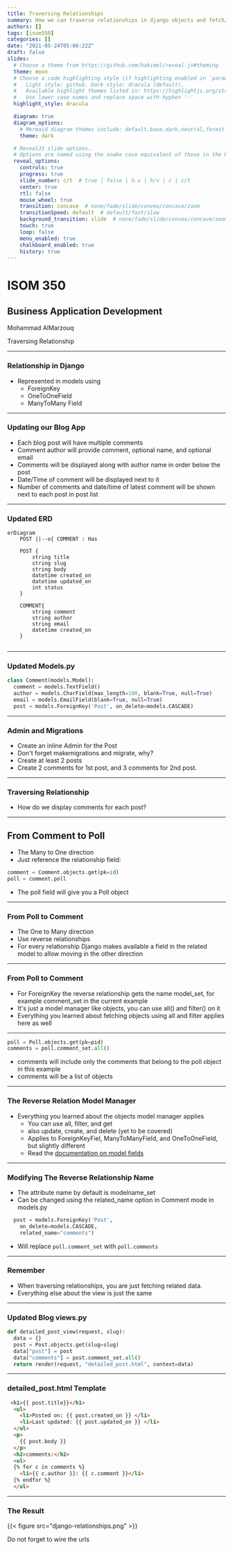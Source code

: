 ```yaml
---
title: Traversing Relationships
summary: How we can traverse relationships in django objects and fetch/present them appropriately in views/templates
authors: []
tags: [isom350]
categories: []
date: "2021-05-24T05:06:22Z"
draft: false
slides:
  # Choose a theme from https://github.com/hakimel/reveal.js#theming
  theme: moon
  # Choose a code highlighting style (if highlighting enabled in `params.toml`)
  #   Light style: github. Dark style: dracula (default).
  #   Available highlight themes listed in: https://highlightjs.org/static/demo/
  #   Use lower case names and replace space with hyphen '-'
  highlight_style: dracula

  diagram: true
  diagram_options:
    # Mermaid diagram themes include: default,base,dark,neutral,forest
    theme: dark

  # RevealJS slide options.
  # Options are named using the snake case equivalent of those in the RevealJS docs.
  reveal_options:
    controls: true
    progress: true
    slide_number: c/t  # true | false | h.v | h/v | c | c/t
    center: true
    rtl: false
    mouse_wheel: true
    transition: concave  # none/fade/slide/convex/concave/zoom
    transitionSpeed: default  # default/fast/slow
    background_transition: slide  # none/fade/slide/convex/concave/zoom
    touch: true
    loop: false
    menu_enabled: true
    chalkboard_enabled: true
    history: true
---
```



# ISOM 350
## Business Application Development

Mohammad AlMarzouq

Traversing Relationship

---

### Relationship in Django

- Represented in models using
  - ForeignKey
  - OneToOneField
  - ManyToMany Field

---

### Updating our Blog App

- Each blog post will have multiple comments
- Comment author will provide comment, optional name, and optional email
- Comments will be displayed along with author name in order below the post
- Date/Time of comment will be displayed next to it
- Number of comments and date/time of latest comment will be shown next to each post in post list

---

### Updated ERD

```mermaid
erDiagram
    POST ||--o{ COMMENT : Has

    POST {
        string title
        string slug
        string body
        datetime created_on
        datetime updated_on
        int status 
    }

    COMMENT{
        string comment
        string author
        string email
        datetime created_on
    }
    
```
---

### Updated Models.py

```python
class Comment(models.Model):
  comment = models.TextField()
  author = models.CharField(max_length=100, blank=True, null=True)
  email = models.EmailField(blank=True, null=True)
  post = models.ForeignKey('Post', on_delete=models.CASCADE) 
```

---

### Admin and Migrations

- Create an inline Admin for the Post
- Don't forget makemigrations and migrate, why?
- Create at least 2 posts
- Create 2 comments for 1st post, and 3 comments for 2nd post.

---

### Traversing Relationship

- How do we display comments for each post?

---

## From Comment to Poll

- The Many to One direction
- Just reference the relationship field:

```python
comment = Comment.objects.get(pk=id)
poll = comment.poll
```
- The poll field will give you a Poll object

---

### From Poll to Comment

- The One to Many direction
- Use reverse relationships
- For every relationship Django makes available a field in the related model to allow moving in the other direction

--- 

### From Poll to Comment

- For ForeignKey the reverse relationship gets the name model_set, for example comment_set in the current example
- It's just a model manager like objects, you can use all() and filter() on it
- Everything you learned about fetching objects using all and filter applies here as well
  
---

```python
poll = Poll.objects.get(pk=pid)
comments = poll.comment_set.all()
```
- comments will include only the comments that belong to the poll object in this example
- comments will be a list of objects
  
---

### The Reverse Relation Model Manager

- Everything you learned about the objects model manager applies
  - You can use all, filter, and get
  - also update, create, and delete (yet to be covered)
  - Applies to ForeignKeyFiel, ManyToManyField, and OneToOneField, but slightly different
  - Read the [documentation on model fields](https://docs.djangoproject.com/en/3.2/ref/models/fields/)

---

### Modifying The Reverse Relationship Name

- The attribute name by default is modelname_set
- Can be changed using the related_name option in Comment mode in models.py
```python
  post = models.ForeignKey('Post', 
    on_delete=models.CASCADE, 
    related_name="comments") 
```  
- Will replace `poll.comment_set` with `poll.comments`

---

### Remember

- When traversing relationships, you are just fetching related data.
- Everything else about the view is just the same

---

### Updated Blog views.py

```python
def detailed_post_view(request, slug):
  data = {}
  post = Post.objects.get(slug=slug)
  data["post"] = post
  data["comments"] = post.comment_set.all()
  return render(request, "detailed_post.html", context=data)
```

---

### detailed_post.html Template

```html
 <h1>{{ post.title}}</h1>
  <ul>
    <li>Posted on: {{ post.created_on }} </li>
    <li>Last updated: {{ post.updated_on }} </li>
  </ul>
  <p>
    {{ post.body }}
  </p>
  <h2>comments:</h2>
  <ul>
  {% for c in comments %}
    <li>{{ c.author }}: {{ c.comment }}</li>
  {% endfor %}
  </ul>
```

---

### The Result


{{< figure src="django-relationships.png" >}}

Do not forget to wire the urls